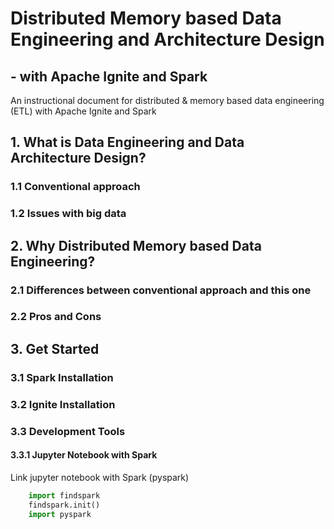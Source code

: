 # Distributed Memory based Data Engineering and Architecture Design 
## - with Apache Ignite and Spark
An instructional document for distributed & memory based data engineering (ETL) with Apache Ignite and Spark

## 1. What is Data Engineering and Data Architecture Design?

### 1.1 Conventional approach

### 1.2 Issues with big data

## 2. Why Distributed Memory based Data Engineering?

### 2.1 Differences between conventional approach and this one

### 2.2 Pros and Cons

## 3. Get Started

### 3.1 Spark Installation

### 3.2 Ignite Installation

### 3.3 Development Tools

#### 3.3.1 Jupyter Notebook with Spark
Link jupyter notebook with Spark (pyspark)
```python
    import findspark
    findspark.init()
    import pyspark
```
